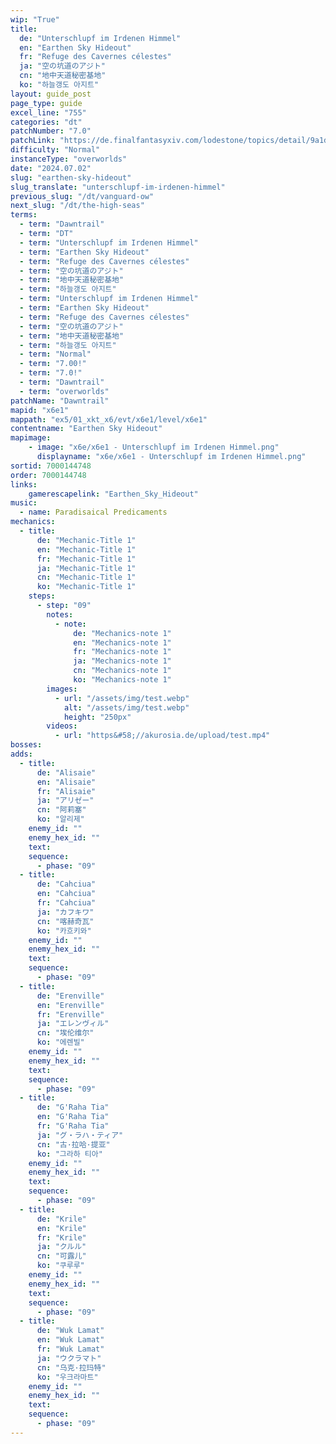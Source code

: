 ```yaml
---
wip: "True"
title:
  de: "Unterschlupf im Irdenen Himmel"
  en: "Earthen Sky Hideout"
  fr: "Refuge des Cavernes célestes"
  ja: "空の坑道のアジト"
  cn: "地中天道秘密基地"
  ko: "하늘갱도 아지트"
layout: guide_post
page_type: guide
excel_line: "755"
categories: "dt"
patchNumber: "7.0"
patchLink: "https://de.finalfantasyxiv.com/lodestone/topics/detail/9a1d2364c6f0fed72a164f3252a59073f7d0c4fc"
difficulty: "Normal"
instanceType: "overworlds"
date: "2024.07.02"
slug: "earthen-sky-hideout"
slug_translate: "unterschlupf-im-irdenen-himmel"
previous_slug: "/dt/vanguard-ow"
next_slug: "/dt/the-high-seas"
terms:
  - term: "Dawntrail"
  - term: "DT"
  - term: "Unterschlupf im Irdenen Himmel"
  - term: "Earthen Sky Hideout"
  - term: "Refuge des Cavernes célestes"
  - term: "空の坑道のアジト"
  - term: "地中天道秘密基地"
  - term: "하늘갱도 아지트"
  - term: "Unterschlupf im Irdenen Himmel"
  - term: "Earthen Sky Hideout"
  - term: "Refuge des Cavernes célestes"
  - term: "空の坑道のアジト"
  - term: "地中天道秘密基地"
  - term: "하늘갱도 아지트"
  - term: "Normal"
  - term: "7.00!"
  - term: "7.0!"
  - term: "Dawntrail"
  - term: "overworlds"
patchName: "Dawntrail"
mapid: "x6e1"
mappath: "ex5/01_xkt_x6/evt/x6e1/level/x6e1"
contentname: "Earthen Sky Hideout"
mapimage:
    - image: "x6e/x6e1 - Unterschlupf im Irdenen Himmel.png"
      displayname: "x6e/x6e1 - Unterschlupf im Irdenen Himmel.png"
sortid: 7000144748
order: 7000144748
links:
    gamerescapelink: "Earthen_Sky_Hideout"
music:
  - name: Paradisaical Predicaments
mechanics:
  - title:
      de: "Mechanic-Title 1"
      en: "Mechanic-Title 1"
      fr: "Mechanic-Title 1"
      ja: "Mechanic-Title 1"
      cn: "Mechanic-Title 1"
      ko: "Mechanic-Title 1"
    steps:
      - step: "09"
        notes:
          - note:
              de: "Mechanics-note 1"
              en: "Mechanics-note 1"
              fr: "Mechanics-note 1"
              ja: "Mechanics-note 1"
              cn: "Mechanics-note 1"
              ko: "Mechanics-note 1"
        images:
          - url: "/assets/img/test.webp"
            alt: "/assets/img/test.webp"
            height: "250px"
        videos:
          - url: "https&#58;//akurosia.de/upload/test.mp4"
bosses:
adds:
  - title:
      de: "Alisaie"
      en: "Alisaie"
      fr: "Alisaie"
      ja: "アリゼー"
      cn: "阿莉塞"
      ko: "알리제"
    enemy_id: ""
    enemy_hex_id: ""
    text:
    sequence:
      - phase: "09"
  - title:
      de: "Cahciua"
      en: "Cahciua"
      fr: "Cahciua"
      ja: "カフキワ"
      cn: "喀赫奇瓦"
      ko: "카흐키와"
    enemy_id: ""
    enemy_hex_id: ""
    text:
    sequence:
      - phase: "09"
  - title:
      de: "Erenville"
      en: "Erenville"
      fr: "Erenville"
      ja: "エレンヴィル"
      cn: "埃伦维尔"
      ko: "에렌빌"
    enemy_id: ""
    enemy_hex_id: ""
    text:
    sequence:
      - phase: "09"
  - title:
      de: "G'Raha Tia"
      en: "G'Raha Tia"
      fr: "G'Raha Tia"
      ja: "グ・ラハ・ティア"
      cn: "古·拉哈·提亚"
      ko: "그라하 티아"
    enemy_id: ""
    enemy_hex_id: ""
    text:
    sequence:
      - phase: "09"
  - title:
      de: "Krile"
      en: "Krile"
      fr: "Krile"
      ja: "クルル"
      cn: "可露儿"
      ko: "쿠루루"
    enemy_id: ""
    enemy_hex_id: ""
    text:
    sequence:
      - phase: "09"
  - title:
      de: "Wuk Lamat"
      en: "Wuk Lamat"
      fr: "Wuk Lamat"
      ja: "ウクラマト"
      cn: "乌克·拉玛特"
      ko: "우크라마트"
    enemy_id: ""
    enemy_hex_id: ""
    text:
    sequence:
      - phase: "09"
---
```

